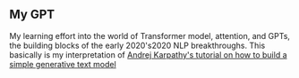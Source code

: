 ## My GPT

My learning effort into the world of Transformer model, attention, and GPTs, the building blocks of the early 2020's2020 NLP breakthroughs. This basically is my interpretation of [Andrej Karpathy's tutorial on how to build a simple generative text model](https://www.youtube.com/watch?v=kCc8FmEb1nY)
